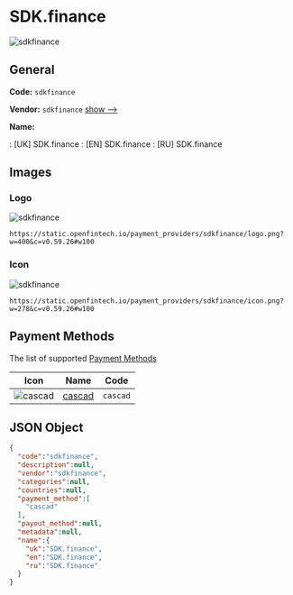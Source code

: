 
# SDK.finance 
![sdkfinance](https://static.openfintech.io/payment_providers/sdkfinance/logo.png?w=400&c=v0.59.26#w100)  

## General 
 
**Code:** `sdkfinance` 
 
**Vendor:** `sdkfinance` [show -->](/vendors/sdkfinance/) 
 
**Name:** 
 
:	[UK] SDK.finance 
:	[EN] SDK.finance 
:	[RU] SDK.finance 
 

## Images 

### Logo 
 
![sdkfinance](https://static.openfintech.io/payment_providers/sdkfinance/logo.png?w=400&c=v0.59.26#w100)  

```
https://static.openfintech.io/payment_providers/sdkfinance/logo.png?w=400&c=v0.59.26#w100
```  

### Icon 
 
![sdkfinance](https://static.openfintech.io/payment_providers/sdkfinance/icon.png?w=278&c=v0.59.26#w100)  

```
https://static.openfintech.io/payment_providers/sdkfinance/icon.png?w=278&c=v0.59.26#w100
```  

## Payment Methods 
 
The list of supported [Payment Methods](/payment-methods/) 

|Icon|Name|Code| 
|:---:|:---:|:---:| 
|![cascad](https://static.openfintech.io/payment_methods/cascad/icon.svg?w=278&c=v0.59.26#w100) |[cascad](/payment-methods/cascad/)|`cascad`| 
 

## JSON Object 

```json
{
  "code":"sdkfinance",
  "description":null,
  "vendor":"sdkfinance",
  "categories":null,
  "countries":null,
  "payment_method":[
    "cascad"
  ],
  "payout_method":null,
  "metadata":null,
  "name":{
    "uk":"SDK.finance",
    "en":"SDK.finance",
    "ru":"SDK.finance"
  }
}
```  
